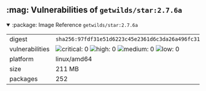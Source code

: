 <h2>:mag: Vulnerabilities of <code>getwilds/star:2.7.6a</code></h2>

<details open="true"><summary>:package: Image Reference</strong> <code>getwilds/star:2.7.6a</code></summary>
<table>
<tr><td>digest</td><td><code>sha256:97fdf31e51d6223c45e2361d6c3da26a496fc311246f8740d401847b3b2db50d</code></td><tr><tr><td>vulnerabilities</td><td><img alt="critical: 0" src="https://img.shields.io/badge/critical-0-lightgrey"/> <img alt="high: 0" src="https://img.shields.io/badge/high-0-lightgrey"/> <img alt="medium: 0" src="https://img.shields.io/badge/medium-0-lightgrey"/> <img alt="low: 0" src="https://img.shields.io/badge/low-0-lightgrey"/> <!-- unspecified: 0 --></td></tr>
<tr><td>platform</td><td>linux/amd64</td></tr>
<tr><td>size</td><td>211 MB</td></tr>
<tr><td>packages</td><td>252</td></tr>
</table>
</details></table>
</details>

<table></table>

